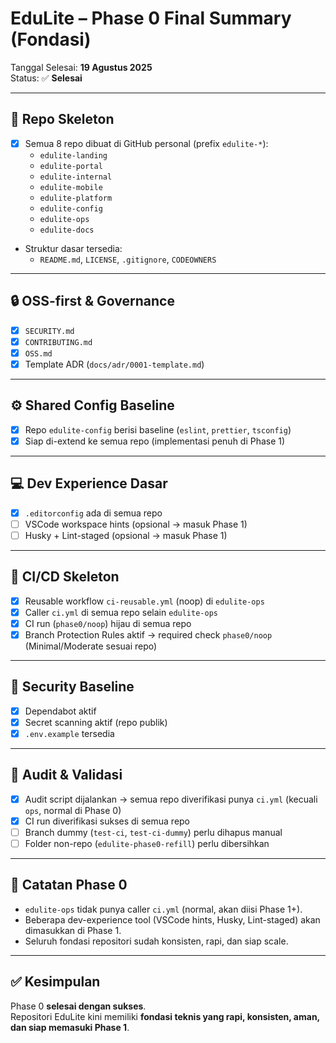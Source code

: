 # EduLite – Phase 0 Final Summary (Fondasi)

Tanggal Selesai: **19 Agustus 2025**  
Status: ✅ **Selesai**

---

## 📂 Repo Skeleton
- [x] Semua 8 repo dibuat di GitHub personal (prefix `edulite-*`):
  - `edulite-landing`
  - `edulite-portal`
  - `edulite-internal`
  - `edulite-mobile`
  - `edulite-platform`
  - `edulite-config`
  - `edulite-ops`
  - `edulite-docs`
- Struktur dasar tersedia:
  - `README.md`, `LICENSE`, `.gitignore`, `CODEOWNERS`

---

## 🔒 OSS-first & Governance
- [x] `SECURITY.md`
- [x] `CONTRIBUTING.md`
- [x] `OSS.md`
- [x] Template ADR (`docs/adr/0001-template.md`)

---

## ⚙️ Shared Config Baseline
- [x] Repo `edulite-config` berisi baseline (`eslint`, `prettier`, `tsconfig`)
- [x] Siap di-extend ke semua repo (implementasi penuh di Phase 1)

---

## 💻 Dev Experience Dasar
- [x] `.editorconfig` ada di semua repo
- [ ] VSCode workspace hints (opsional → masuk Phase 1)
- [ ] Husky + Lint-staged (opsional → masuk Phase 1)

---

## 🤖 CI/CD Skeleton
- [x] Reusable workflow `ci-reusable.yml` (noop) di `edulite-ops`
- [x] Caller `ci.yml` di semua repo selain `edulite-ops`
- [x] CI run (`phase0/noop`) hijau di semua repo
- [x] Branch Protection Rules aktif → required check `phase0/noop` (Minimal/Moderate sesuai repo)

---

## 🔐 Security Baseline
- [x] Dependabot aktif
- [x] Secret scanning aktif (repo publik)
- [x] `.env.example` tersedia

---

## 📝 Audit & Validasi
- [x] Audit script dijalankan → semua repo diverifikasi punya `ci.yml` (kecuali `ops`, normal di Phase 0)
- [x] CI run diverifikasi sukses di semua repo
- [ ] Branch dummy (`test-ci`, `test-ci-dummy`) perlu dihapus manual
- [ ] Folder non-repo (`edulite-phase0-refill`) perlu dibersihkan

---

## 📌 Catatan Phase 0
- `edulite-ops` tidak punya caller `ci.yml` (normal, akan diisi Phase 1+).
- Beberapa dev-experience tool (VSCode hints, Husky, Lint-staged) akan dimasukkan di Phase 1.
- Seluruh fondasi repositori sudah konsisten, rapi, dan siap scale.

---

## ✅ Kesimpulan
Phase 0 **selesai dengan sukses**.  
Repositori EduLite kini memiliki **fondasi teknis yang rapi, konsisten, aman, dan siap memasuki Phase 1**.
